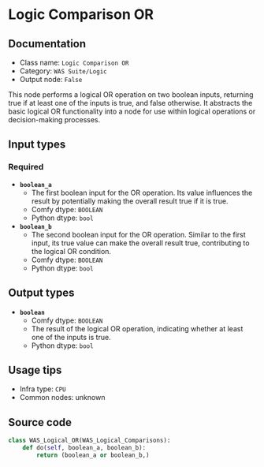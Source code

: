 # Logic Comparison OR
## Documentation
- Class name: `Logic Comparison OR`
- Category: `WAS Suite/Logic`
- Output node: `False`

This node performs a logical OR operation on two boolean inputs, returning true if at least one of the inputs is true, and false otherwise. It abstracts the basic logical OR functionality into a node for use within logical operations or decision-making processes.
## Input types
### Required
- **`boolean_a`**
    - The first boolean input for the OR operation. Its value influences the result by potentially making the overall result true if it is true.
    - Comfy dtype: `BOOLEAN`
    - Python dtype: `bool`
- **`boolean_b`**
    - The second boolean input for the OR operation. Similar to the first input, its true value can make the overall result true, contributing to the logical OR condition.
    - Comfy dtype: `BOOLEAN`
    - Python dtype: `bool`
## Output types
- **`boolean`**
    - Comfy dtype: `BOOLEAN`
    - The result of the logical OR operation, indicating whether at least one of the inputs is true.
    - Python dtype: `bool`
## Usage tips
- Infra type: `CPU`
- Common nodes: unknown


## Source code
```python
class WAS_Logical_OR(WAS_Logical_Comparisons):
    def do(self, boolean_a, boolean_b):
        return (boolean_a or boolean_b,)

```
